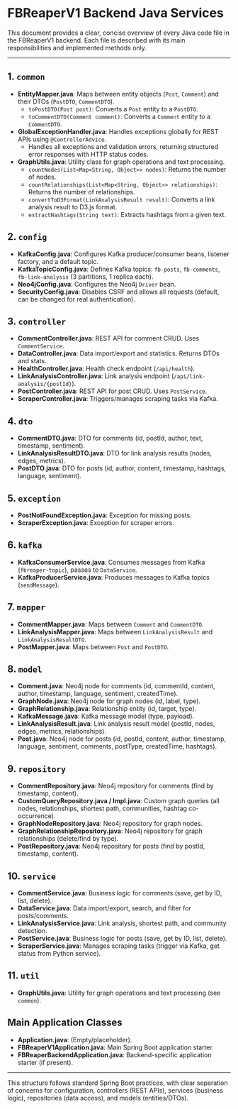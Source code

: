 

# FBReaperV1 Backend Java Services

This document provides a clear, concise overview of every Java code file in the FBReaperV1 backend. Each file is described with its main responsibilities and implemented methods only.

---

## 1. `common`
- **EntityMapper.java**: Maps between entity objects (`Post`, `Comment`) and their DTOs (`PostDTO`, `CommentDTO`).
	- `toPostDTO(Post post)`: Converts a `Post` entity to a `PostDTO`.
	- `toCommentDTO(Comment comment)`: Converts a `Comment` entity to a `CommentDTO`.
- **GlobalExceptionHandler.java**: Handles exceptions globally for REST APIs using `@ControllerAdvice`.
	- Handles all exceptions and validation errors, returning structured error responses with HTTP status codes.
- **GraphUtils.java**: Utility class for graph operations and text processing.
	- `countNodes(List<Map<String, Object>> nodes)`: Returns the number of nodes.
	- `countRelationships(List<Map<String, Object>> relationships)`: Returns the number of relationships.
	- `convertToD3Format(LinkAnalysisResult result)`: Converts a link analysis result to D3.js format.
	- `extractHashtags(String text)`: Extracts hashtags from a given text.

## 2. `config`
- **KafkaConfig.java**: Configures Kafka producer/consumer beans, listener factory, and a default topic.
- **KafkaTopicConfig.java**: Defines Kafka topics: `fb-posts`, `fb-comments`, `fb-link-analysis` (3 partitions, 1 replica each).
- **Neo4jConfig.java**: Configures the Neo4j `Driver` bean.
- **SecurityConfig.java**: Disables CSRF and allows all requests (default, can be changed for real authentication).

## 3. `controller`
- **CommentController.java**: REST API for comment CRUD. Uses `CommentService`.
- **DataController.java**: Data import/export and statistics. Returns DTOs and stats.
- **HealthController.java**: Health check endpoint (`/api/health`).
- **LinkAnalysisController.java**: Link analysis endpoint (`/api/link-analysis/{postId}`).
- **PostController.java**: REST API for post CRUD. Uses `PostService`.
- **ScraperController.java**: Triggers/manages scraping tasks via Kafka.

## 4. `dto`
- **CommentDTO.java**: DTO for comments (id, postId, author, text, timestamp, sentiment).
- **LinkAnalysisResultDTO.java**: DTO for link analysis results (nodes, edges, metrics).
- **PostDTO.java**: DTO for posts (id, author, content, timestamp, hashtags, language, sentiment).

## 5. `exception`
- **PostNotFoundException.java**: Exception for missing posts.
- **ScraperException.java**: Exception for scraper errors.

## 6. `kafka`
- **KafkaConsumerService.java**: Consumes messages from Kafka (`fbreaper-topic`), passes to `DataService`.
- **KafkaProducerService.java**: Produces messages to Kafka topics (`sendMessage`).

## 7. `mapper`
- **CommentMapper.java**: Maps between `Comment` and `CommentDTO`.
- **LinkAnalysisMapper.java**: Maps between `LinkAnalysisResult` and `LinkAnalysisResultDTO`.
- **PostMapper.java**: Maps between `Post` and `PostDTO`.

## 8. `model`
- **Comment.java**: Neo4j node for comments (id, commentId, content, author, timestamp, language, sentiment, createdTime).
- **GraphNode.java**: Neo4j node for graph nodes (id, label, type).
- **GraphRelationship.java**: Relationship entity (id, target, type).
- **KafkaMessage.java**: Kafka message model (type, payload).
- **LinkAnalysisResult.java**: Link analysis result model (postId, nodes, edges, metrics, relationships).
- **Post.java**: Neo4j node for posts (id, postId, content, author, timestamp, language, sentiment, comments, postType, createdTime, hashtags).

## 9. `repository`
- **CommentRepository.java**: Neo4j repository for comments (find by timestamp, content).
- **CustomQueryRepository.java / Impl.java**: Custom graph queries (all nodes, relationships, shortest path, communities, hashtag co-occurrence).
- **GraphNodeRepository.java**: Neo4j repository for graph nodes.
- **GraphRelationshipRepository.java**: Neo4j repository for graph relationships (delete/find by type).
- **PostRepository.java**: Neo4j repository for posts (find by postId, timestamp, content).

## 10. `service`
- **CommentService.java**: Business logic for comments (save, get by ID, list, delete).
- **DataService.java**: Data import/export, search, and filter for posts/comments.
- **LinkAnalysisService.java**: Link analysis, shortest path, and community detection.
- **PostService.java**: Business logic for posts (save, get by ID, list, delete).
- **ScraperService.java**: Manages scraping tasks (trigger via Kafka, get status from Python service).

## 11. `util`
- **GraphUtils.java**: Utility for graph operations and text processing (see `common`).

## Main Application Classes
- **Application.java**: (Empty/placeholder).
- **FBReaperV1Application.java**: Main Spring Boot application starter.
- **FBReaperBackendApplication.java**: Backend-specific application starter (if present).

---

This structure follows standard Spring Boot practices, with clear separation of concerns for configuration, controllers (REST APIs), services (business logic), repositories (data access), and models (entities/DTOs).
